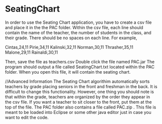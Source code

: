 # SeatingChart

In order to use the Seating Chart application, you have to create  a csv file and place it in the the PAC folder.
Within the csv file, each line should contain the name of the teacher, the number of students in the class, and their grade.
There should be no spaces on each line. For example,

Cintas,24,11
Pirie,34,11
Kalinski,32,11
Norman,30,11
Thrasher,35,11
Malone,29,11
Rainaldi,30,11

Then, save the file as teachers.csv
Double click the file named PAC.jar
The program should output a file called SeatingChart.txt located within the PAC folder.
When you open this file, it will contain the seating chart.


//Advanced Information
The Seating Chart algorithim automatically sorts teachers by grade placing seniors in the front and freshman in the back. It is difficult to
change this functionality. However, one thing you should note is that within the grade, teachers are organized by the order they appear in the csv file. If 
you want a teacher to sit closer to the front, put them at the top of the file. The PAC folder also contains a file called PAC.zip . This file is meant
to be loaded into Eclipse or some other java editor just in case you want to edit the code. 